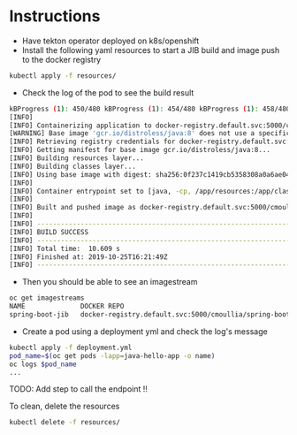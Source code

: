 # Instructions

- Have tekton operator deployed on k8s/openshift
- Install the following yaml resources to start a JIB build and image push to the docker registry
```bash
kubectl apply -f resources/
```
- Check the log of the pod to see the build result
```bash
kBProgress (1): 450/480 kBProgress (1): 454/480 kBProgress (1): 458/480 kBProgress (1): 462/480 kBProgress (1): 466/480 kBProgress (1): 470/480 kBProgress (1): 475/480 kBProgress (1): 479/480 kBProgress (1): 480 kB                        Downloaded from central: https://repo.maven.apache.org/maven2/org/apache/commons/commons-lang3/3.5/commons-lang3-3.5.jar  (480 kB at 1.5 MB/s)
[INFO] 
[INFO] Containerizing application to docker-registry.default.svc:5000/cmoullia/spring-boot-jib...
[WARNING] Base image 'gcr.io/distroless/java:8' does not use a specific image digest - build may not be reproducible
[INFO] Retrieving registry credentials for docker-registry.default.svc:5000...
[INFO] Getting manifest for base image gcr.io/distroless/java:8...
[INFO] Building resources layer...
[INFO] Building classes layer...
[INFO] Using base image with digest: sha256:0f237c1419cb5358308a0a6ae048bdd9bb4e5065083e13101af3590f1dec3e20
[INFO] 
[INFO] Container entrypoint set to [java, -cp, /app/resources:/app/classes:/app/libs/*, org.eclipse.che.examples.HelloWorld]
[INFO] 
[INFO] Built and pushed image as docker-registry.default.svc:5000/cmoullia/spring-boot-jib
[INFO] 
[INFO] ------------------------------------------------------------------------
[INFO] BUILD SUCCESS
[INFO] ------------------------------------------------------------------------
[INFO] Total time:  10.609 s
[INFO] Finished at: 2019-10-25T16:21:49Z
[INFO] ------------------------------------------------------------------------
```
- Then you should be able to see an imagestream
```bash
oc get imagestreams 
NAME              DOCKER REPO                                                 TAGS      UPDATED
spring-boot-jib   docker-registry.default.svc:5000/cmoullia/spring-boot-jib   latest    3 minutes ago
```

- Create a pod using a deployment yml and check the log's message
```bash
kubectl apply -f deployment.yml
pod_name=$(oc get pods -lapp=java-hello-app -o name)
oc logs $pod_name
...
```

TODO: Add step to call the endpoint !!

To clean, delete the resources
```bash
kubectl delete -f resources/
```
